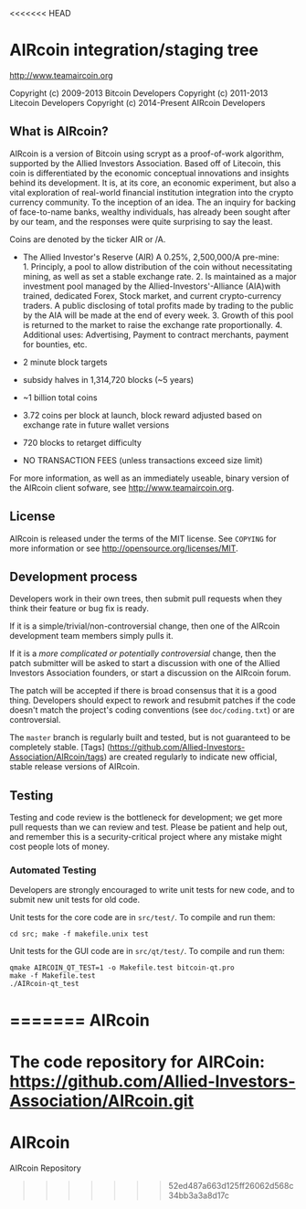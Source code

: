 <<<<<<< HEAD

AIRcoin integration/staging tree
================================

http://www.teamaircoin.org

Copyright (c) 2009-2013 Bitcoin Developers
Copyright (c) 2011-2013 Litecoin Developers
Copyright (c) 2014-Present AIRcoin Developers       

What is AIRcoin?
----------------

AIRcoin is a version of Bitcoin using scrypt as a proof-of-work algorithm, supported by the Allied Investors Association. Based off of Litecoin, this coin is differentiated by the economic conceptual innovations and insights behind its development.  It is, at its core, an economic experiment, but also a vital exploration of real-world financial institution integration into the crypto currency community.  To the inception of an idea.  The an inquiry for backing of face-to-name banks, wealthy individuals, has already been sought after by our team, and the responses were quite surprising to say the least. 

Coins are denoted by the ticker AIR or /A.
  
- The Allied Investor's Reserve (AIR) A 0.25%, 2,500,000/A pre-mine:  
       1. Principly, a pool to allow distribution of the coin without necessitating mining, as well as set a stable exchange rate. 
       2. Is maintained as a major investment pool managed by the Allied-Investors'-Alliance (AIA)with trained, dedicated Forex, Stock market, and current crypto-currency traders. A public disclosing of total profits made by trading to the public by the AIA will be made at the end of every week. 
       3. Growth of this pool is returned to the market to raise the exchange rate proportionally.
       4. Additional uses: Advertising, Payment to contract merchants, payment for bounties, etc. 

- 2 minute block targets
- subsidy halves in 1,314,720 blocks (~5 years)
- ~1 billion total coins
- 3.72 coins per block at launch, block reward adjusted based on exchange rate in future wallet versions
- 720 blocks to retarget difficulty
- NO TRANSACTION FEES (unless transactions exceed size limit)

For more information, as well as an immediately useable, binary version of
the AIRcoin client sofware, see http://www.teamaircoin.org.

License
-------

AIRcoin is released under the terms of the MIT license. See `COPYING` for more
information or see http://opensource.org/licenses/MIT.

Development process
-------------------

Developers work in their own trees, then submit pull requests when they think
their feature or bug fix is ready.

If it is a simple/trivial/non-controversial change, then one of the AIRcoin
development team members simply pulls it.

If it is a *more complicated or potentially controversial* change, then the patch
submitter will be asked to start a discussion with one of the Allied Investors Association founders, or start a discussion on the AIRcoin forum.

The patch will be accepted if there is broad consensus that it is a good thing.
Developers should expect to rework and resubmit patches if the code doesn't
match the project's coding conventions (see `doc/coding.txt`) or are
controversial.

The `master` branch is regularly built and tested, but is not guaranteed to be
completely stable. [Tags]
(https://github.com/Allied-Investors-Association/AIRcoin/tags) are created
regularly to indicate new official, stable release versions of AIRcoin.

Testing
-------

Testing and code review is the bottleneck for development; we get more pull
requests than we can review and test. Please be patient and help out, and
remember this is a security-critical project where any mistake might cost people
lots of money.

### Automated Testing

Developers are strongly encouraged to write unit tests for new code, and to
submit new unit tests for old code.

Unit tests for the core code are in `src/test/`. To compile and run them:

    cd src; make -f makefile.unix test

Unit tests for the GUI code are in `src/qt/test/`. To compile and run them:

    qmake AIRCOIN_QT_TEST=1 -o Makefile.test bitcoin-qt.pro
    make -f Makefile.test
    ./AIRcoin-qt_test

=======
AIRcoin
=======

The code repository for AIRCoin: 
https://github.com/Allied-Investors-Association/AIRcoin.git
=======
AIRcoin
=======

AIRcoin Repository
>>>>>>> 52ed487a663d125ff26062d568c34bb3a3a8d17c
